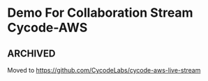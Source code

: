 # Demo For Collaboration Stream Cycode-AWS

## ARCHIVED

Moved to https://github.com/CycodeLabs/cycode-aws-live-stream